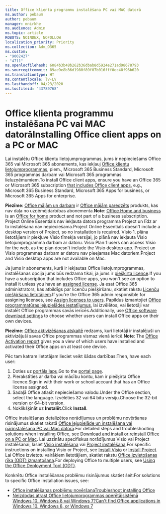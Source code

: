 ```yaml
---
title: Office klienta programmu instalēšana PC vai MAC datorā
ms.author: pebaum
author: pebaum
manager: mnirkhe
ms.audience: Admin
ms.topic: article
ROBOTS: NOINDEX, NOFOLLOW
localization_priority: Priority
ms.collection: Adm_O365
ms.custom:
- "9002427"
- "4711"
ms.openlocfilehash: 6084b3b48b262b36dbab8d5924e271ad98678793
ms.sourcegitcommit: 89ae9e8b36d1980f89f07b016fff0ec48f96b620
ms.translationtype: HT
ms.contentlocale: lv-LV
ms.lasthandoff: 04/23/2020
ms.locfileid: "43789768"
---
```

# <a name="installing-office-client-apps-on-a-pc-or-mac"></a><span data-ttu-id="9efb0-102">Office klienta programmu instalēšana PC vai MAC datorā</span><span class="sxs-lookup"><span data-stu-id="9efb0-102">Installing Office client apps on a PC or MAC</span></span>

<span data-ttu-id="9efb0-103">Lai instalētu Office klientu lietojumprogrammas, jums ir nepieciešams Office 365 vai Microsoft 365 abonements, kas iekļauj [Office klientu lietojumprogrammas](https://support.office.com/article/office-for-home-and-office-for-business-plans-28cbc8cf-1332-4f04-9123-9b660abb629e), piem., Microsoft 365 Business Standard, Microsoft 365 programmas darbam vai Microsoft 365 programmas lieluzņēmumiem.</span><span class="sxs-lookup"><span data-stu-id="9efb0-103">To install Office client apps, ensure you have an Office 365 or Microsoft 365 subscription [that includes Office client apps](https://support.office.com/article/office-for-home-and-office-for-business-plans-28cbc8cf-1332-4f04-9123-9b660abb629e), e.g., Microsoft 365 Business Standard, Microsoft 365 Apps for business, or Microsoft 365 Apps for enterprise.</span></span>

<span data-ttu-id="9efb0-104">**Piezīme**: [Office mājām un darbam](https://products.office.com/home-and-business) ir [Office mājām paredzēts](https://support.office.com/article/28cbc8cf-1332-4f04-9123-9b660abb629e?wt.mc_id=Alchemy_ClientDIA) produkts, kas nav daļa no uzņēmējdarbības abonementa.</span><span class="sxs-lookup"><span data-stu-id="9efb0-104">**Note**: [Office Home and business](https://products.office.com/home-and-business) is an [Office for home](https://support.office.com/article/28cbc8cf-1332-4f04-9123-9b660abb629e?wt.mc_id=Alchemy_ClientDIA) product and not part of a business subscription.</span></span> <span data-ttu-id="9efb0-105">Project Online Essentials nav iekļauta datora programma Project un līdz ar to instalēšana nav nepieciešama.</span><span class="sxs-lookup"><span data-stu-id="9efb0-105">Project Online Essentials doesn't include a desktop version of Project, so no installation is required.</span></span> <span data-ttu-id="9efb0-106">Visio 1. plāna lietotājiem ir piekļuve Visio tīmekļa versijai, jo plānā nav iekļauta Visio lietojumprogramma darbam ar datoru. </span><span class="sxs-lookup"><span data-stu-id="9efb0-106">Visio Plan 1 users can access Visio for the web, as the plan doesn't include the Visio desktop app.</span></span> <span data-ttu-id="9efb0-107">Project un Visio programmas darbam ar datoru nav pieejamas Mac datoriem.</span><span class="sxs-lookup"><span data-stu-id="9efb0-107">Project and Visio desktop apps are not available on Mac.</span></span>

<span data-ttu-id="9efb0-108">Ja jums ir abonements, kurā ir iekļautas Office lietojumprogrammas, instalēšanas opcija jums būs redzama tikai, ja jums ir [piešķirta licence](https://support.office.com/article/what-office-365-business-product-or-license-do-i-have-f8ab5e25-bf3f-4a47-b264-174b1ee925fd?wt.mc_id=scl_installoffice_home).</span><span class="sxs-lookup"><span data-stu-id="9efb0-108">If you have a subscription that includes Office apps, you won't see an option to install it unless you have an [assigned license](https://support.office.com/article/what-office-365-business-product-or-license-do-i-have-f8ab5e25-bf3f-4a47-b264-174b1ee925fd?wt.mc_id=scl_installoffice_home).</span></span> <span data-ttu-id="9efb0-109">Ja esat Office 365 administrators, kas atbildīgs par licenču piešķiršanu, skatiet rakstu [Licenču piešķiršana lietotājiem](https://support.office.com/article/assign-licenses-to-users-in-office-365-for-business-997596b5-4173-4627-b915-36abac6786dc?wt.mc_id=scl_installoffice_home).</span><span class="sxs-lookup"><span data-stu-id="9efb0-109">If you're the Office 365 admin responsible for assigning licenses, see [Assign licenses to users](https://support.office.com/article/assign-licenses-to-users-in-office-365-for-business-997596b5-4173-4627-b915-36abac6786dc?wt.mc_id=scl_installoffice_home).</span></span> <span data-ttu-id="9efb0-110">Papildus izmantojiet [Office programmatūras lejupielādes iestatījumus](https://docs.microsoft.com/DeployOffice/manage-software-download-settings-office-365), lai izvēlētos, vai lietotāji var instalēt Office programmas savās ierīcēs.</span><span class="sxs-lookup"><span data-stu-id="9efb0-110">Additionally, use [Office‎ software download settings](https://docs.microsoft.com/DeployOffice/manage-software-download-settings-office-365) to choose whether users can install ‎Office‎ apps on their own devices.</span></span>

<span data-ttu-id="9efb0-111">**Piezīme**: [Office aktivizēšanas atskaitē](https://docs.microsoft.com/microsoft-365/admin/activity-reports/microsoft-office-activations?view=o365-worldwide) redzams, kuri lietotāji ir instalējuši un aktivizējuši savas Office programmas vismaz vienā ierīcē.</span><span class="sxs-lookup"><span data-stu-id="9efb0-111">**Note**: The [Office Activation report](https://docs.microsoft.com/microsoft-365/admin/activity-reports/microsoft-office-activations?view=o365-worldwide) gives you a view of which users have installed and activated their Office apps on at least one device.</span></span>

<span data-ttu-id="9efb0-112">Pēc tam katram lietotājam lieciet veikt šādas darbības:</span><span class="sxs-lookup"><span data-stu-id="9efb0-112">Then, have each user:</span></span>

1. <span data-ttu-id="9efb0-113">Doties uz [portāla lapu](https://portal.office.com/OLS/MySoftware.aspx).</span><span class="sxs-lookup"><span data-stu-id="9efb0-113">Go to the [portal page](https://portal.office.com/OLS/MySoftware.aspx).</span></span>
2. <span data-ttu-id="9efb0-114">Pierakstīties ar darba vai mācību kontu, kam ir piešķirta Office licence.</span><span class="sxs-lookup"><span data-stu-id="9efb0-114">Sign in with their work or school account that has an Office license assigned.</span></span> 
3. <span data-ttu-id="9efb0-115">Sadaļā Office atlasīt nepieciešamo valodu.</span><span class="sxs-lookup"><span data-stu-id="9efb0-115">Under the Office section, select the language.</span></span> <span data-ttu-id="9efb0-116">Izvēlēties 32 vai 64 bitu versiju.</span><span class="sxs-lookup"><span data-stu-id="9efb0-116">Choose the 32-bit version or 64-bit version.</span></span>
4. <span data-ttu-id="9efb0-117">Noklikšķināt uz **Instalēt**.</span><span class="sxs-lookup"><span data-stu-id="9efb0-117">Click **Install**.</span></span>

<span data-ttu-id="9efb0-118">Office instalēšanas detalizētos norādījumus un problēmu novēršanas risinājumus skatiet rakstā [Office lejupielāde un instalēšana vai pārinstalēšana PC vai Mac datorā](https://support.office.com/article/4414eaaf-0478-48be-9c42-23adc4716658?wt.mc_id=Alchemy_ClientDIA).</span><span class="sxs-lookup"><span data-stu-id="9efb0-118">For detailed steps and troubleshooting solutions when installing Office, see [Download and install or reinstall Office on a PC or Mac](https://support.office.com/article/4414eaaf-0478-48be-9c42-23adc4716658?wt.mc_id=Alchemy_ClientDIA).</span></span> <span data-ttu-id="9efb0-119">Lai uzzinātu specifiskus norādījumus Visio vai Project instalēšanai, lasiet [Visio instalēšana](https://support.office.com/article/f98f21e3-aa02-4827-9167-ddab5b025710) vai [Project instalēšana](https://support.office.com/article/7059249b-d9fe-4d61-ab96-5c5bf435f281).</span><span class="sxs-lookup"><span data-stu-id="9efb0-119">For specific instructions on installing Visio or Project, see [Install Visio](https://support.office.com/article/f98f21e3-aa02-4827-9167-ddab5b025710) or [Install Project](https://support.office.com/article/7059249b-d9fe-4d61-ab96-5c5bf435f281).</span></span> <span data-ttu-id="9efb0-120">Lai Office izvietotu vairākiem lietotājiem, skatiet rakstu [Office izvietošanas rīka (ODT) izmantošana](https://docs.microsoft.com/alchemyinsights/using-the-office-deployment-tool).</span><span class="sxs-lookup"><span data-stu-id="9efb0-120">For deploying Office to multiple users, see [Using the Office Deployment Tool (ODT)](https://docs.microsoft.com/alchemyinsights/using-the-office-deployment-tool).</span></span>

<span data-ttu-id="9efb0-121">Konkrētu Office instalēšanas problēmu risinājumus skatiet šeit:</span><span class="sxs-lookup"><span data-stu-id="9efb0-121">For solutions to specific Office installation issues, see:</span></span>
- [<span data-ttu-id="9efb0-122">Office instalēšanas problēmu novēršana</span><span class="sxs-lookup"><span data-stu-id="9efb0-122">Troubleshoot installing Office</span></span>](https://support.office.com/article/35ff2def-e0b2-4dac-9784-4cf212c1f6c2#BKMK_ErrorMessages)
- [<span data-ttu-id="9efb0-123">Neizdodas atrast Office lietojumprogrammas operētājsistēmā Windows 10, Windows 8 vai Windows 7?</span><span class="sxs-lookup"><span data-stu-id="9efb0-123">Can't find Office applications in Windows 10, Windows 8, or Windows 7</span></span>](https://support.office.com/article/can-t-find-office-applications-in-windows-10-windows-8-or-windows-7-907ce545-6ae8-459b-8d9d-de6764a635d6)
